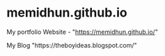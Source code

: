 # memidhun.github.io
My portfolio Website - "https://memidhun.github.io/"
<p></p>
My Blog "https://theboyideas.blogspot.com/"
